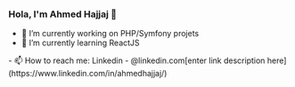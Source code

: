 ### Hola, I'm Ahmed Hajjaj 👋


- 🔭 I’m currently working on PHP/Symfony projets
- 🌱 I’m currently learning ReactJS
<!--
- 👯 I’m looking to collaborate on 
- 🤔 I’m looking for help with ...
- 💬 Ask me about ...
--!>
- 📫 How to reach me: Linkedin - @linkedin.com[enter link description here](https://www.linkedin.com/in/ahmedhajjaj/)
<!--
- 😄 Pronouns: 
- ⚡ Fun fact: ...
--!>
